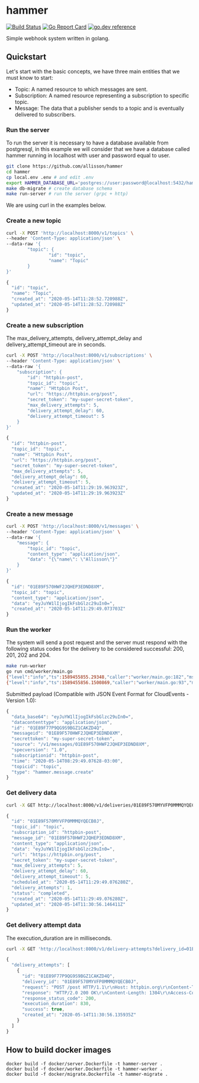 # hammer
[![Build Status](https://github.com/allisson/hammer/workflows/tests/badge.svg)](https://github.com/allisson/hammer/actions)
[![Go Report Card](https://goreportcard.com/badge/github.com/allisson/hammer)](https://goreportcard.com/report/github.com/allisson/hammer)
[![go.dev reference](https://img.shields.io/badge/go.dev-reference-007d9c?logo=go&logoColor=white&style=flat-square)](https://pkg.go.dev/github.com/allisson/hammer)

Simple webhook system written in golang.

## Quickstart

Let's start with the basic concepts, we have three main entities that we must know to start:

- Topic: A named resource to which messages are sent.
- Subscription: A named resource representing a subscription to specific topic.
- Message: The data that a publisher sends to a topic and is eventually delivered to subscribers.

### Run the server

To run the server it is necessary to have a database available from postgresql, in this example we will consider that we have a database called hammer running in localhost with user and password equal to user.

```bash
git clone https://github.com/allisson/hammer
cd hammer
cp local.env .env # and edit .env
export HAMMER_DATABASE_URL='postgres://user:password@localhost:5432/hammer?sslmode=disable'
make db-migrate # create database schema
make run-server # run the server (grpc + http)
```

We are using curl in the examples below.

### Create a new topic

```bash
curl -X POST 'http://localhost:8000/v1/topics' \
--header 'Content-Type: application/json' \
--data-raw '{
        "topic": {
                "id": "topic",
                "name": "Topic"
        }
}'
```

```javascript
{
  "id": "topic",
  "name": "Topic",
  "created_at": "2020-05-14T11:28:52.720988Z",
  "updated_at": "2020-05-14T11:28:52.720988Z"
}
```

### Create a new subscription

The max_delivery_attempts, delivery_attempt_delay and delivery_attempt_timeout are in seconds.

```bash
curl -X POST 'http://localhost:8000/v1/subscriptions' \
--header 'Content-Type: application/json' \
--data-raw '{
	"subscription": {
		"id": "httpbin-post",
		"topic_id": "topic",
		"name": "Httpbin Post",
		"url": "https://httpbin.org/post",
		"secret_token": "my-super-secret-token",
		"max_delivery_attempts": 5,
		"delivery_attempt_delay": 60,
		"delivery_attempt_timeout": 5
	}
}'
```

```javascript
{
  "id": "httpbin-post",
  "topic_id": "topic",
  "name": "Httpbin Post",
  "url": "https://httpbin.org/post",
  "secret_token": "my-super-secret-token",
  "max_delivery_attempts": 5,
  "delivery_attempt_delay": 60,
  "delivery_attempt_timeout": 5,
  "created_at": "2020-05-14T11:29:19.963923Z",
  "updated_at": "2020-05-14T11:29:19.963923Z"
}
```

### Create a new message

```bash
curl -X POST 'http://localhost:8000/v1/messages' \
--header 'Content-Type: application/json' \
--data-raw '{
	"message": {
		"topic_id": "topic",
		"content_type": "application/json",
		"data": "{\"name\": \"Allisson\"}"
	}
}'
```

```javascript
{
  "id": "01E89F570HWF2JQHEP3EDND8XM",
  "topic_id": "topic",
  "content_type": "application/json",
  "data": "eyJuYW1lIjogIkFsbGlzc29uIn0=",
  "created_at": "2020-05-14T11:29:49.073703Z"
}
```

###  Run the worker

The system will send a post request and the server must respond with the following status codes for the delivery to be considered successful: 200, 201, 202 and 204.

```bash
make run-worker
go run cmd/worker/main.go
{"level":"info","ts":1589455855.29348,"caller":"worker/main.go:182","msg":"worker-started"}
{"level":"info","ts":1589455856.1500869,"caller":"worker/main.go:93","msg":"delivery-attempt-made","id":"01E89F570MYVFP0MMMQYQECB0J","topic_id":"topic","subscription_id":"httpbin-post","message_id":"01E89F570HWF2JQHEP3EDND8XM","status":"completed","attempts":1,"max_delivery_attempts":5}
```

Submitted payload (Compatible with JSON Event Format for CloudEvents - Version 1.0):

```javascript
{
  "data_base64": "eyJuYW1lIjogIkFsbGlzc29uIn0=",
  "datacontenttype": "application/json",
  "id": "01E89F77P9QG9S9BGZ1CAKZD4Q",
  "messageid": "01E89F570HWF2JQHEP3EDND8XM",
  "secrettoken": "my-super-secret-token",
  "source": "/v1/messages/01E89F570HWF2JQHEP3EDND8XM",
  "specversion": "1.0",
  "subscriptionid": "httpbin-post",
  "time": "2020-05-14T08:29:49.07628-03:00",
  "topicid": "topic",
  "type": "hammer.message.create"
}
```

### Get delivery data

```bash
curl -X GET http://localhost:8000/v1/deliveries/01E89F570MYVFP0MMMQYQECB0J
```

```javascript
{
  "id": "01E89F570MYVFP0MMMQYQECB0J",
  "topic_id": "topic",
  "subscription_id": "httpbin-post",
  "message_id": "01E89F570HWF2JQHEP3EDND8XM",
  "content_type": "application/json",
  "data": "eyJuYW1lIjogIkFsbGlzc29uIn0=",
  "url": "https://httpbin.org/post",
  "secret_token": "my-super-secret-token",
  "max_delivery_attempts": 5,
  "delivery_attempt_delay": 60,
  "delivery_attempt_timeout": 5,
  "scheduled_at": "2020-05-14T11:29:49.076280Z",
  "delivery_attempts": 1,
  "status": "completed",
  "created_at": "2020-05-14T11:29:49.076280Z",
  "updated_at": "2020-05-14T11:30:56.146411Z"
}
```

### Get delivery attempt data

The execution_duration are in milliseconds.

```bash
curl -X GET 'http://localhost:8000/v1/delivery-attempts?delivery_id=01E89F570MYVFP0MMMQYQECB0J'
```

```javascript
{
  "delivery_attempts": [
    {
      "id": "01E89F77P9QG9S9BGZ1CAKZD4Q",
      "delivery_id": "01E89F570MYVFP0MMMQYQECB0J",
      "request": "POST /post HTTP/1.1\r\nHost: httpbin.org\r\nContent-Type: application/json\r\n\r\n{\"specversion\":\"1.0\",\"type\":\"hammer.message.create\",\"source\":\"/v1/messages/01E89F570HWF2JQHEP3EDND8XM\",\"id\":\"01E89F77P9QG9S9BGZ1CAKZD4Q\",\"time\":\"2020-05-14T08:29:49.07628-03:00\",\"secrettoken\":\"my-super-secret-token\",\"messageid\":\"01E89F570HWF2JQHEP3EDND8XM\",\"subscriptionid\":\"httpbin-post\",\"topicid\":\"topic\",\"datacontenttype\":\"application/json\",\"data_base64\":\"eyJuYW1lIjogIkFsbGlzc29uIn0=\"}",
      "response": "HTTP/2.0 200 OK\r\nContent-Length: 1304\r\nAccess-Control-Allow-Credentials: true\r\nAccess-Control-Allow-Origin: *\r\nContent-Type: application/json\r\nDate: Thu, 14 May 2020 11:30:56 GMT\r\nServer: gunicorn/19.9.0\r\n\r\n{\n  \"args\": {}, \n  \"data\": \"{\\\"specversion\\\":\\\"1.0\\\",\\\"type\\\":\\\"hammer.message.create\\\",\\\"source\\\":\\\"/v1/messages/01E89F570HWF2JQHEP3EDND8XM\\\",\\\"id\\\":\\\"01E89F77P9QG9S9BGZ1CAKZD4Q\\\",\\\"time\\\":\\\"2020-05-14T08:29:49.07628-03:00\\\",\\\"secrettoken\\\":\\\"my-super-secret-token\\\",\\\"messageid\\\":\\\"01E89F570HWF2JQHEP3EDND8XM\\\",\\\"subscriptionid\\\":\\\"httpbin-post\\\",\\\"topicid\\\":\\\"topic\\\",\\\"datacontenttype\\\":\\\"application/json\\\",\\\"data_base64\\\":\\\"eyJuYW1lIjogIkFsbGlzc29uIn0=\\\"}\", \n  \"files\": {}, \n  \"form\": {}, \n  \"headers\": {\n    \"Accept-Encoding\": \"gzip\", \n    \"Content-Length\": \"389\", \n    \"Content-Type\": \"application/json\", \n    \"Host\": \"httpbin.org\", \n    \"User-Agent\": \"Go-http-client/2.0\", \n    \"X-Amzn-Trace-Id\": \"Root=1-5ebd2bf0-64d83af8787491749165f1ac\"\n  }, \n  \"json\": {\n    \"data_base64\": \"eyJuYW1lIjogIkFsbGlzc29uIn0=\", \n    \"datacontenttype\": \"application/json\", \n    \"id\": \"01E89F77P9QG9S9BGZ1CAKZD4Q\", \n    \"messageid\": \"01E89F570HWF2JQHEP3EDND8XM\", \n    \"secrettoken\": \"my-super-secret-token\", \n    \"source\": \"/v1/messages/01E89F570HWF2JQHEP3EDND8XM\", \n    \"specversion\": \"1.0\", \n    \"subscriptionid\": \"httpbin-post\", \n    \"time\": \"2020-05-14T08:29:49.07628-03:00\", \n    \"topicid\": \"topic\", \n    \"type\": \"hammer.message.create\"\n  }, \n  \"origin\": \"177.37.153.46\", \n  \"url\": \"https://httpbin.org/post\"\n}\n",
      "response_status_code": 200,
      "execution_duration": 830,
      "success": true,
      "created_at": "2020-05-14T11:30:56.135935Z"
    }
  ]
}
```

## How to build docker images

```
docker build -f docker/server.Dockerfile -t hammer-server .
docker build -f docker/worker.Dockerfile -t hammer-worker .
docker build -f docker/migrate.Dockerfile -t hammer-migrate .
```
